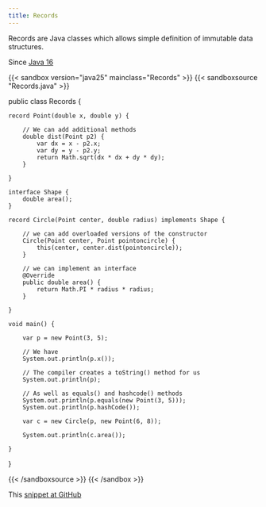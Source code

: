 ```yaml
---
title: Records
---
```


Records are Java classes which allows simple definition of immutable data
structures.

Since [Java 16](/jdk/16/)

{{< sandbox version="java25" mainclass="Records" >}}
{{< sandboxsource "Records.java" >}}

public class Records {

	record Point(double x, double y) {

		// We can add additional methods
		double dist(Point p2) {
			var dx = x - p2.x;
			var dy = y - p2.y;
			return Math.sqrt(dx * dx + dy * dy);
		}

	}

	interface Shape {
		double area();
	}

	record Circle(Point center, double radius) implements Shape {

		// we can add overloaded versions of the constructor
		Circle(Point center, Point pointoncircle) {
			this(center, center.dist(pointoncircle));
		}

		// we can implement an interface
		@Override
		public double area() {
			return Math.PI * radius * radius;
		}

	}

	void main() {

		var p = new Point(3, 5);

		// We have
		System.out.println(p.x());

		// The compiler creates a toString() method for us
		System.out.println(p);

		// As well as equals() and hashcode() methods
		System.out.println(p.equals(new Point(3, 5)));
		System.out.println(p.hashCode());

		var c = new Circle(p, new Point(6, 8));

		System.out.println(c.area());

	}

}

{{< /sandboxsource >}}
{{< /sandbox >}}

This [snippet at GitHub](https://github.com/marchof/io.javaalmanac.snippets/tree/master/src/main/java/io/javaalmanac/snippets/language/Records.java)
